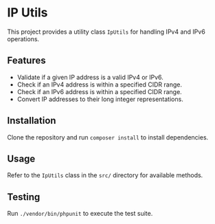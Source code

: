 # IP Utils

This project provides a utility class `IpUtils` for handling IPv4 and IPv6 operations.

## Features

- Validate if a given IP address is a valid IPv4 or IPv6.
- Check if an IPv4 address is within a specified CIDR range.
- Check if an IPv6 address is within a specified CIDR range.
- Convert IP addresses to their long integer representations.

## Installation

Clone the repository and run `composer install` to install dependencies.

## Usage

Refer to the `IpUtils` class in the `src/` directory for available methods.

## Testing

Run `./vendor/bin/phpunit` to execute the test suite.
